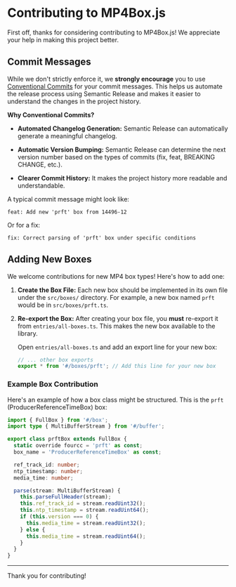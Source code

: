 # Contributing to MP4Box.js

First off, thanks for considering contributing to MP4Box.js! We appreciate your help in making this project better.

## Commit Messages

While we don't strictly enforce it, we **strongly encourage** you to use [Conventional Commits](https://www.conventionalcommits.org/en/v1.0.0/) for your commit messages. This helps us automate the release process using Semantic Release and makes it easier to understand the changes in the project history.

**Why Conventional Commits?**

- **Automated Changelog Generation:** Semantic Release can automatically generate a meaningful changelog.

- **Automatic Version Bumping:** Semantic Release can determine the next version number based on the types of commits (fix, feat, BREAKING CHANGE, etc.).

- **Clearer Commit History:** It makes the project history more readable and understandable.

A typical commit message might look like:

```
feat: Add new 'prft' box from 14496-12
```

Or for a fix:

```
fix: Correct parsing of 'prft' box under specific conditions
```

## Adding New Boxes

We welcome contributions for new MP4 box types! Here's how to add one:

1. **Create the Box File:** Each new box should be implemented in its own file under the `src/boxes/` directory. For example, a new box named `prft` would be in `src/boxes/prft.ts`.

2. **Re-export the Box:** After creating your box file, you **must** re-export it from `entries/all-boxes.ts`. This makes the new box available to the library.

   Open `entries/all-boxes.ts` and add an export line for your new box:

   ```ts
   // ... other box exports
   export * from '#/boxes/prft'; // Add this line for your new box
   ```

### Example Box Contribution

Here's an example of how a box class might be structured. This is the `prft` (ProducerReferenceTimeBox) box:

```ts
import { FullBox } from '#/box';
import type { MultiBufferStream } from '#/buffer';

export class prftBox extends FullBox {
  static override fourcc = 'prft' as const;
  box_name = 'ProducerReferenceTimeBox' as const;

  ref_track_id: number;
  ntp_timestamp: number;
  media_time: number;

  parse(stream: MultiBufferStream) {
    this.parseFullHeader(stream);
    this.ref_track_id = stream.readUint32();
    this.ntp_timestamp = stream.readUint64();
    if (this.version === 0) {
      this.media_time = stream.readUint32();
    } else {
      this.media_time = stream.readUint64();
    }
  }
}
```

---

Thank you for contributing!
